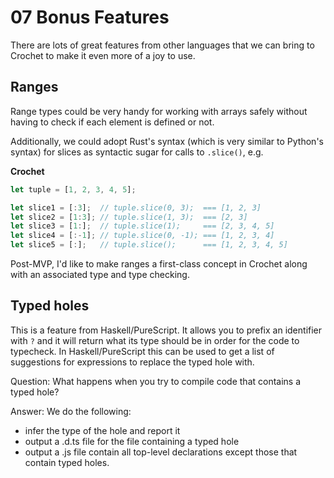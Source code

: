 # 07 Bonus Features

There are lots of great features from other languages that we can bring to
Crochet to make it even more of a joy to use.

## Ranges

Range types could be very handy for working with arrays safely without having to
check if each element is defined or not.

Additionally, we could adopt Rust's syntax (which is very similar to Python's
syntax) for slices as syntactic sugar for calls to `.slice()`, e.g.

**Crochet**

```typescript
let tuple = [1, 2, 3, 4, 5];

let slice1 = [:3];  // tuple.slice(0, 3);  === [1, 2, 3]
let slice2 = [1:3]; // tuple.slice(1, 3);  === [2, 3]
let slice3 = [1:];  // tuple.slice(1);     === [2, 3, 4, 5]
let slice4 = [:-1]; // tuple.slice(0, -1); === [1, 2, 3, 4]
let slice5 = [:];   // tuple.slice();      === [1, 2, 3, 4, 5]
```

Post-MVP, I'd like to make ranges a first-class concept in Crochet along with an
associated type and type checking.

## Typed holes

This is a feature from Haskell/PureScript. It allows you to prefix an identifier
with `?` and it will return what its type should be in order for the code to
typecheck. In Haskell/PureScript this can be used to get a list of suggestions
for expressions to replace the typed hole with.

Question: What happens when you try to compile code that contains a typed hole?

Answer: We do the following:

- infer the type of the hole and report it
- output a .d.ts file for the file containing a typed hole
- output a .js file contain all top-level declarations except those that contain
  typed holes.
